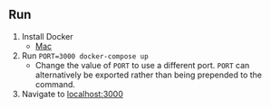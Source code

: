 ## Run

1. Install Docker
    * [Mac](https://docs.docker.com/docker-for-mac/)
2. Run `PORT=3000 docker-compose up`
    * Change the value of `PORT` to use a different port. `PORT` can
      alternatively be exported rather than being prepended to the command.
3. Navigate to [localhost:3000](http://localhost:3000)

